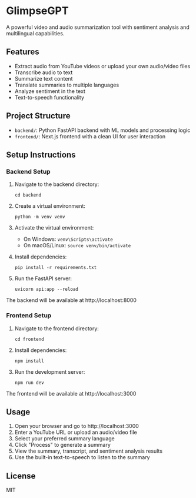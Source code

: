 # GlimpseGPT

A powerful video and audio summarization tool with sentiment analysis and multilingual capabilities.

## Features

- Extract audio from YouTube videos or upload your own audio/video files
- Transcribe audio to text
- Summarize text content
- Translate summaries to multiple languages
- Analyze sentiment in the text
- Text-to-speech functionality

## Project Structure

- `backend/`: Python FastAPI backend with ML models and processing logic
- `frontend/`: Next.js frontend with a clean UI for user interaction

## Setup Instructions

### Backend Setup

1. Navigate to the backend directory:
   ```
   cd backend
   ```

2. Create a virtual environment:
   ```
   python -m venv venv
   ```

3. Activate the virtual environment:
   - On Windows: `venv\Scripts\activate`
   - On macOS/Linux: `source venv/bin/activate`

4. Install dependencies:
   ```
   pip install -r requirements.txt
   ```

5. Run the FastAPI server:
   ```
   uvicorn api:app --reload
   ```

The backend will be available at http://localhost:8000

### Frontend Setup

1. Navigate to the frontend directory:
   ```
   cd frontend
   ```

2. Install dependencies:
   ```
   npm install
   ```

3. Run the development server:
   ```
   npm run dev
   ```

The frontend will be available at http://localhost:3000

## Usage

1. Open your browser and go to http://localhost:3000
2. Enter a YouTube URL or upload an audio/video file
3. Select your preferred summary language
4. Click "Process" to generate a summary
5. View the summary, transcript, and sentiment analysis results
6. Use the built-in text-to-speech to listen to the summary

## License

MIT 